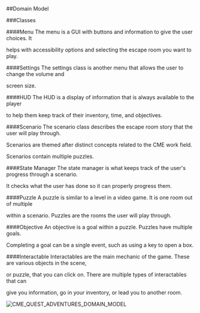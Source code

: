 ##Domain Model

###Classes

####Menu
The menu is a GUI with buttons and information to give the user choices. It

helps with accessibility options and selecting the escape room you want to play.

####Settings
The settings class is another menu that allows the user to change the volume and 

screen size.

####HUD
The HUD is a display of information that is always available to the player

to help them keep track of their inventory, time, and objectives.

####Scenario
The scenario class describes the escape room story that the user will play through.

Scenarios are themed after distinct concepts related to the CME work field.

Scenarios contain multiple puzzles.

####State Manager
The state manager is what keeps track of the user's progress through a scenario.

It checks what the user has done so it can properly progress them.


####Puzzle
A puzzle is similar to a level in a video game. It is one room out of multiple

within a scenario. Puzzles are the rooms the user will play through.

####Objective
An objective is a goal within a puzzle. Puzzles have multiple goals.

Completing a goal can be a single event, such as using a key to open a box.

####Interactable
Interactables are the main mechanic of the game. These are various objects in the scene,

or puzzle, that you can click on. There are multiple types of interactables that can 

give you information, go in your inventory, or lead you to another room.






![CME_QUEST_ADVENTURES_DOMAIN_MODEL](https://github.com/Jcarth3w/CME-Quest-Adventures/assets/70415471/f5728d45-a126-4367-bda4-b772eeab95b9)
